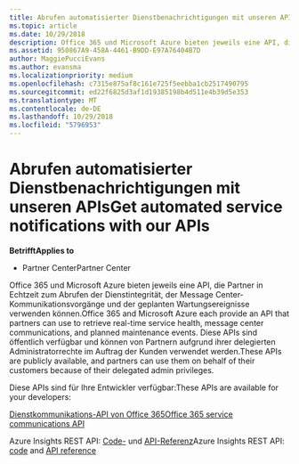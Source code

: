 ```yaml
---
title: Abrufen automatisierter Dienstbenachrichtigungen mit unseren APIs | Partner Center
ms.topic: article
ms.date: 10/29/2018
description: Office 365 und Microsoft Azure bieten jeweils eine API, die Partner in Echtzeit zum Abrufen der Dienstintegrität, der Message Center-Kommunikationsvorgänge und der geplanten Wartungsereignisse verwenden können.
ms.assetid: 950867A9-458A-4461-B9DD-E97A76404B7D
author: MaggiePucciEvans
ms.author: evansma
ms.localizationpriority: medium
ms.openlocfilehash: c7315e875af8c161e725f5eebba1cb2517490795
ms.sourcegitcommit: ed22f6825d3af1d19385198b4d511e4b39d5e353
ms.translationtype: MT
ms.contentlocale: de-DE
ms.lasthandoff: 10/29/2018
ms.locfileid: "5796953"
---
```

# <a name="get-automated-service-notifications-with-our-apis"></a><span data-ttu-id="22e11-103">Abrufen automatisierter Dienstbenachrichtigungen mit unseren APIs</span><span class="sxs-lookup"><span data-stu-id="22e11-103">Get automated service notifications with our APIs</span></span>

**<span data-ttu-id="22e11-104">Betrifft</span><span class="sxs-lookup"><span data-stu-id="22e11-104">Applies to</span></span>**

-  <span data-ttu-id="22e11-105">Partner Center</span><span class="sxs-lookup"><span data-stu-id="22e11-105">Partner Center</span></span>

<span data-ttu-id="22e11-106">Office 365 und Microsoft Azure bieten jeweils eine API, die Partner in Echtzeit zum Abrufen der Dienstintegrität, der Message Center-Kommunikationsvorgänge und der geplanten Wartungsereignisse verwenden können.</span><span class="sxs-lookup"><span data-stu-id="22e11-106">Office 365 and Microsoft Azure each provide an API that partners can use to retrieve real-time service health, message center communications, and planned maintenance events.</span></span> <span data-ttu-id="22e11-107">Diese APIs sind öffentlich verfügbar und können von Partnern aufgrund ihrer delegierten Administratorrechte im Auftrag der Kunden verwendet werden.</span><span class="sxs-lookup"><span data-stu-id="22e11-107">These APIs are publicly available, and partners can use them on behalf of their customers because of their delegated admin privileges.</span></span>

<span data-ttu-id="22e11-108">Diese APIs sind für Ihre Entwickler verfügbar:</span><span class="sxs-lookup"><span data-stu-id="22e11-108">These APIs are available for your developers:</span></span>

[<span data-ttu-id="22e11-109">Dienstkommunikations-API von Office 365</span><span class="sxs-lookup"><span data-stu-id="22e11-109">Office 365 service communications API</span></span>](http://go.microsoft.com/fwlink/p/?LinkId=616899)

<span data-ttu-id="22e11-110">Azure Insights REST API: [Code-](http://go.microsoft.com/fwlink/p/?LinkId=617299) und [API-Referenz](http://go.microsoft.com/fwlink/p/?LinkId=617300)</span><span class="sxs-lookup"><span data-stu-id="22e11-110">Azure Insights REST API: [code](http://go.microsoft.com/fwlink/p/?LinkId=617299) and [API reference](http://go.microsoft.com/fwlink/p/?LinkId=617300)</span></span>

 

 



